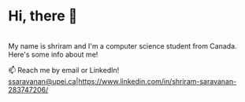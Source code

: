 # Hi, there 👋

</br> My name is shriram and I'm a computer science student from Canada. Here's some info about me!

📫 Reach me by email or LinkedIn! ssaravanan@upei.ca|https://www.linkedin.com/in/shriram-saravanan-283747206/


